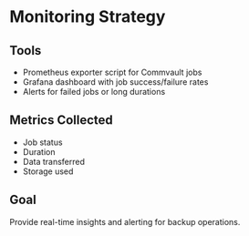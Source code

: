 # Monitoring Strategy

## Tools
- Prometheus exporter script for Commvault jobs
- Grafana dashboard with job success/failure rates
- Alerts for failed jobs or long durations

## Metrics Collected
- Job status
- Duration
- Data transferred
- Storage used

## Goal
Provide real-time insights and alerting for backup operations.
